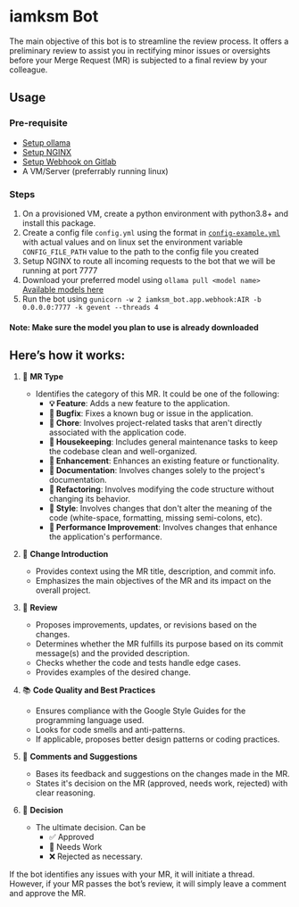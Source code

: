 # iamksm Bot

The main objective of this bot is to streamline the review process. It offers a preliminary review to assist you in rectifying minor issues or oversights before your Merge Request (MR) is subjected to a final review by your colleague.

## Usage

### Pre-requisite

- [Setup ollama](https://ollama.com/download)
- [Setup NGINX](https://ubuntu.com/tutorials/install-and-configure-nginx#1-overview)
- [Setup Webhook on Gitlab](https://docs.gitlab.com/ee/user/project/integrations/webhooks.html#create-a-webhook)
- A VM/Server (preferrably running linux)

### Steps

1. On a provisioned VM, create a python environment with python3.8+ and install this package.
2. Create a config file `config.yml` using the format in [`config-example.yml`](config-example.yml) with actual values and on linux set the environment variable `CONFIG_FILE_PATH` value to the path to the config file you created
3. Setup NGINX to route all incoming requests to the bot that we will be running at port 7777
4. Download your preferred model using `ollama pull <model name>` [Available models here](https://www.ollama.com/library)
4. Run the bot using `gunicorn -w 2 iamksm_bot.app.webhook:AIR -b 0.0.0.0:7777 -k gevent --threads 4`

#### Note: Make sure the model you plan to use is already downloaded

## Here’s how it works:

1. 🧰 **MR Type**
    - Identifies the category of this MR. It could be one of the following:
        - **💡 Feature**: Adds a new feature to the application.
        - **💩 Bugfix**: Fixes a known bug or issue in the application.
        - **🦺 Chore**: Involves project-related tasks that aren't directly associated with the application code.
        - **🧹 Housekeeping**: Includes general maintenance tasks to keep the codebase clean and well-organized.
        - **📡 Enhancement**: Enhances an existing feature or functionality.
        - **📝 Documentation**: Involves changes solely to the project's documentation.
        - **📌 Refactoring**: Involves modifying the code structure without changing its behavior.
        - **🧶 Style**: Involves changes that don't alter the meaning of the code (white-space, formatting, missing semi-colons, etc).
        - **🧪 Performance Improvement**: Involves changes that enhance the application's performance.

2. 👀 **Change Introduction**
    - Provides context using the MR title, description, and commit info.
    - Emphasizes the main objectives of the MR and its impact on the overall project.

3. 🧐 **Review**
    - Proposes improvements, updates, or revisions based on the changes.
    - Determines whether the MR fulfills its purpose based on its commit message(s) and the provided description.
    - Checks whether the code and tests handle edge cases.
    - Provides examples of the desired change.

4. 📚 **Code Quality and Best Practices**
    - Ensures compliance with the Google Style Guides for the programming language used.
    - Looks for code smells and anti-patterns.
    - If applicable, proposes better design patterns or coding practices.

5. 💬 **Comments and Suggestions**
    - Bases its feedback and suggestions on the changes made in the MR.
    - States it's decision on the MR (approved, needs work, rejected) with clear reasoning.

6. 🤔 **Decision**
    - The ultimate decision. Can be
        - ✅ Approved
        - 🚧 Needs Work
        - ❌ Rejected as necessary.

If the bot identifies any issues with your MR, it will initiate a thread. However, if your MR passes the bot’s review, it will simply leave a comment and approve the MR.
